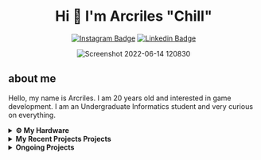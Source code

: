 <h1  align="center">Hi
👋 I'm Arcriles "Chill"</h1>

<div align="center">

[![Instagram Badge](https://img.shields.io/badge/-Instagram-e4405f?style=flat-square&logo=Instagram&logoColor=white)](https://instagram.com/chill_arcriles/) [![Linkedin Badge](https://img.shields.io/badge/-LinkedIn-0e76a8?style=flat-square&logo=Linkedin&logoColor=white)](https://linkedin.com/in/arcriles/) 

</div>

<div align="center">
	
![Screenshot 2022-06-14 120830](https://user-images.githubusercontent.com/30470009/182111691-5c495c67-58cc-4c91-a16c-f63903a56cca.png)

</div>


## about me
Hello, my name is Arcriles. I am 20 years old and interested in game development. I am an Undergraduate Informatics student and very curious on everything.


<details>	
  <br />
  <summary><b>⚙️ My Hardware</b></summary>
  	<ul>
  	    <li><b>OS:</b>Arch Linux </li>
	    <li><b>Laptop: </b> Asus TUF A15 Ryzen 5 4800H</li>
  	    <li><b>Browser: </b> Microsoft Edge</li>
	    <li><b>Code Editor:</b> Visual Studio Code</li>
	</ul>	
</details>

<details>
  <summary><b>My Recent Projects Projects</b></summary>

  <br />
  <table>
    <thead align="center">
      <tr border: none;>
        <td><b>💻 Projects</b></td>
      </tr>
    </thead>
    <tbody>
      <tr>
	     <td><a href="https://github.com/arcriles/TugasAkhirAI"><b> Face Detection</b></a></td>
      </tr>
      <tr>
	     <td><a href="https://github.com/arcriles/JoPhoto"><b>JoPhoto</b></a></td>
      </tr>
      <tr>
	     <td><a href="http://bookinghotel.epizy.com/?i=1"><b>BOOK A HOTEL</b></a></td>
      </tr>
      <tr>
	     <td><a href="https://pemwebrental.000webhostapp.com/"><b>GAME RENTALS</b></a></td>
      </tr>
       <tr>
	     <td><a href="https://umn.itch.io/stranded"><b>Stranded</b></a></td>
      </tr>
       <tr>
	     <td><a href="https://arcriles.itch.io/idle-slayer"><b>Idle Slayer </b></a></td>
      </tr>
      
   </tbody>
  </table>
  <br />
</details>
 
<details>	
  <br />
  <summary><b> Ongoing Projects</b></summary>
  	<ul>
  	    <li><b>HTB writeups</b> my personal writeups for my CV</li>
  	    <li><b>My own Website</b> my personal Website</li>
	</ul>	
</details>
